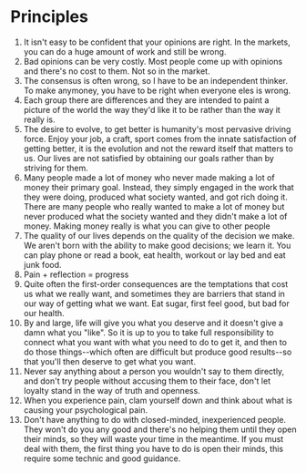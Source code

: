 # Principles

1. It isn't easy to be confident that your opinions are right. In the markets, you can do a huge amount of work and still be wrong.
2. Bad opinions can be very costly. Most people come up with opinions and there's no cost to them. Not so in the market.
3. The consensus is often wrong, so I have to be an independent thinker. To make anymoney, you have to be right when everyone eles is wrong.
4. Each group there are differences and they are intended to paint a picture of the world the way they'd like it to be rather than the way it really is.
5. The desire to evolve, to get better is humanity's most pervasive driving force. Enjoy your job, a craft, sport comes from the innate satisfaction of getting better, it is the evolution and not the reward itself that matters to us. Our lives are not satisfied by obtaining our goals rather than by striving for them. 
6. Many people made a lot of money who never made making a lot of money their primary goal. Instead, they simply engaged in the work that they were doing, produced what society wanted, and got rich doing it. There are many people who really wanted to make a lot of money but never produced what the society wanted and they didn't make a lot of money. Making money really is what you can give to other people
7. The quality of our lives depends on the quality of the decision we make. We aren't born with the ability to make good decisions; we learn it. You can play phone or read a book, eat health, workout or lay bed and eat junk food.
8. Pain + reflection = progress
9. Quite often the first-order consequences are the temptations that cost us what we really want, and sometimes they are barriers that stand in our way of getting what we want. Eat sugar, first feel good, but bad for our health.
10. By and large, life will give you what you deserve and it doesn't give a damn what you "like". So it is up to you to take full responsibility to connect what you want with what you need to do to get it, and then to do those things--which often are difficult but produce good results--so that you'll then deserve to get what you want.
11. Never say anything about a person you wouldn't say to them directly, and don't try people without accusing them to their face, don't let loyalty stand in the way of truth and openness. 
12. When you experience pain, clam yourself down and think about what is causing your psychological pain. 
13. Don't have anything to do with closed-minded, inexperienced people. They won't do you any good and there's no helping them until they open their minds, so they will waste your time in the meantime. If you must deal with them, the first thing you have to do is open their minds, this require some technic and good guidance.
